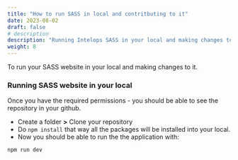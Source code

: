 ```yaml
---
title: "How to run SASS in local and contritbuting to it"
date: 2023-08-02
draft: false
# description
description: "Running Intelops SASS in your local and making changes to it"
weight: 8
---
```


To run your SASS website in your local and making changes to it.

### Running SASS website in your local 
Once you have the required permissions - you should be able to see the repository in your github.

- Create a folder **>** Clone your repository 
- Do `npm install` that way all the packages will be installed into your local.
- Now you should be able to run the the application with: 

```js
npm run dev
```


